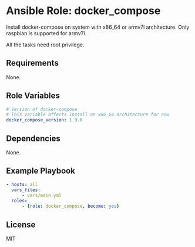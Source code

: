 Ansible Role: docker_compose
=========

Install docker-compose on system with x86_64 or armv7l architecture.
Only raspbian is supported for armv7l.

All the tasks need root privilege.


Requirements
------------

None.

Role Variables
--------------

``` yaml
# Version of docker-compose
# This variable affects install on x86_64 architecture for now
docker_compose_version: 1.9.0
```

Dependencies
------------

None.

Example Playbook
----------------

``` yaml
- hosts: all
  vars_files:
      - vars/main.yml
  roles:
      - {role: docker_compose, become: yes}
```

License
-------

MIT

